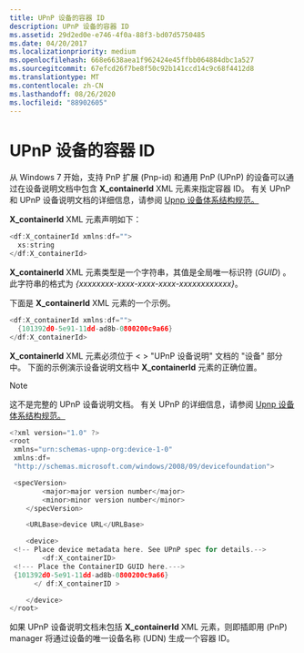 ```yaml
---
title: UPnP 设备的容器 ID
description: UPnP 设备的容器 ID
ms.assetid: 29d2ed0e-e746-4f0a-88f3-bd07d5750485
ms.date: 04/20/2017
ms.localizationpriority: medium
ms.openlocfilehash: 668e6638aea1f962424e45ffbb064884dbc1a527
ms.sourcegitcommit: 67efcd26f7be8f50c92b141ccd14c9c68f4412d8
ms.translationtype: MT
ms.contentlocale: zh-CN
ms.lasthandoff: 08/26/2020
ms.locfileid: "88902605"
---
```

# <a name="container-ids-for-upnp-devices"></a>UPnP 设备的容器 ID

从 Windows 7 开始，支持 PnP 扩展 (Pnp-id) 和通用 PnP (UPnP) 的设备可以通过在设备说明文档中包含 **X_containerId** XML 元素来指定容器 ID。 有关 UPnP 和 UPnP 设备说明文档的详细信息，请参阅 [Upnp 设备体系结构规范。](https://go.microsoft.com/fwlink/p/?linkid=142402)

**X_containerId** XML 元素声明如下：

```cpp
<df:X_containerId xmlns:df="">
  xs:string
</df:X_containerId>
```

**X_containerId** XML 元素类型是一个字符串，其值是全局唯一标识符 (*GUID*) 。 此字符串的格式为 *{xxxxxxxx-xxxx-xxxx-xxxx-xxxxxxxxxxxx}*。

下面是 **X_containerId** XML 元素的一个示例。

```cpp
<df:X_containerId xmlns:df="">
  {101392d0-5e91-11dd-ad8b-0800200c9a66}
</df:X_containerId>
```

**X_containerId** XML 元素必须位于 &lt; &gt; "UPnP 设备说明" 文档的 "设备" 部分中。 下面的示例演示设备说明文档中 **X_containerId** 元素的正确位置。

>[!NOTE]
>这不是完整的 UPnP 设备说明文档。 有关 UPnP 的详细信息，请参阅 [Upnp 设备体系结构规范。](https://go.microsoft.com/fwlink/p/?linkid=142402)

```cpp
<?xml version="1.0" ?>
<root
 xmlns="urn:schemas-upnp-org:device-1-0"
 xmlns:df=
 "http://schemas.microsoft.com/windows/2008/09/devicefoundation">

 <specVersion>
        <major>major version number</major>
        <minor>minor version number</minor>
    </specVersion>

    <URLBase>device URL</URLBase>

    <device>
 <!-- Place device metadata here. See UPnP spec for details.-->
        <df:X_containerID>
 <!--- Place the ContainerID GUID here.--->
 {101392d0-5e91-11dd-ad8b-0800200c9a66}
      </ df:X_containerID >

    </device>
</root>
```

如果 UPnP 设备说明文档未包括 **X_containerId** XML 元素，则即插即用 (PnP) manager 将通过设备的唯一设备名称 (UDN) 生成一个容器 ID。
